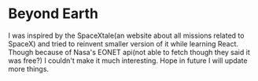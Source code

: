 # Beyond Earth

I was inspired by the SpaceXtale(an website about all missions related to SpaceX) and tried to reinvent smaller version of it while learning React.
Though because of Nasa's EONET api(not able to fetch though they said it was free?) I couldn't make it much interesting. Hope in future I will update more things.

